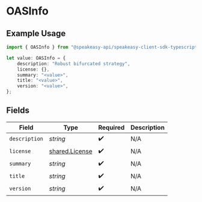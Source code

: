 # OASInfo

## Example Usage

```typescript
import { OASInfo } from "@speakeasy-api/speakeasy-client-sdk-typescript/sdk/models/shared";

let value: OASInfo = {
    description: "Robust bifurcated strategy",
    license: {},
    summary: "<value>",
    title: "<value>",
    version: "<value>",
};
```

## Fields

| Field                                                   | Type                                                    | Required                                                | Description                                             |
| ------------------------------------------------------- | ------------------------------------------------------- | ------------------------------------------------------- | ------------------------------------------------------- |
| `description`                                           | *string*                                                | :heavy_check_mark:                                      | N/A                                                     |
| `license`                                               | [shared.License](../../../sdk/models/shared/license.md) | :heavy_check_mark:                                      | N/A                                                     |
| `summary`                                               | *string*                                                | :heavy_check_mark:                                      | N/A                                                     |
| `title`                                                 | *string*                                                | :heavy_check_mark:                                      | N/A                                                     |
| `version`                                               | *string*                                                | :heavy_check_mark:                                      | N/A                                                     |